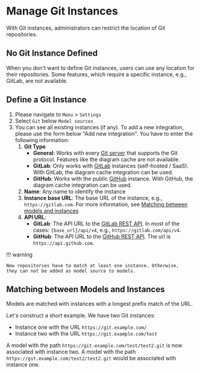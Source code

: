 <!--
 ~ SPDX-FileCopyrightText: Copyright DB InfraGO AG and contributors
 ~ SPDX-License-Identifier: Apache-2.0
 -->

# Manage Git Instances

With Git instances, administrators can restrict the location of Git
repositories.

## No Git Instance Defined

When you don't want to define Git instances, users can use any location for
their repositories. Some features, which require a specific instance, e.g.,
GitLab, are not available.

## Define a Git Instance

1. Please navigate to `Menu` > `Settings`
1. Select `Git` below `Model sources`
1. You can see all existing instances (if any). To add a new integration,
   please use the form below "Add new integration". You have to enter the
   following information:
    1. **Git Type**
        - **General**: Works with every
          [Git server](https://git-scm.com/book/en/v2/Git-on-the-Server-Setting-Up-the-Server)
          that supports the Git protocol. Features like the diagram cache are
          not available.
        - **GitLab**: Only works with [GitLab](https://about.gitlab.com/)
          instances (self-hosted / SaaS). With GitLab, the diagram cache
          integration can be used.
        - **GitHub**: Works with the public [GitHub](https://github.com/)
          instance. With GitHub, the diagram cache integration can be used.
    1. **Name**: Any name to identify the instance
    1. **Instance base URL**: The base URL of the instance, e.g.,
       `https://gitlab.com`. For more information, see
       [Matching between models and instances](#matching-between-models-and-instances)
    1. **API URL**:
        - **GitLab**: The API URL to the
          [GitLab REST API](https://docs.gitlab.com/ee/api/rest/). In most of
          the cases: `{base_url}/api/v4`, e.g., `https://gitlab.com/api/v4`.
        - **GitHub**: The API URL to the
          [GitHub REST API](https://docs.github.com/en/rest?apiVersion=2022-11-28).
          The url is `https://api.github.com`.

!!! warning

    New repositories have to match at least one instance. Otherwise,
    they can not be added as model source to models.

## Matching between Models and Instances

Models are matched with instances with a longest prefix match of the URL.

Let's construct a short example. We have two Git instances:

- Instance one with the URL `https://git.example.com/`
- Instance two with the URL `https://git.example.com/test`

A model with the path `https://git.example.com/test/test2.git` is now
associated with instance two. A model with the path
`https://git.example.com/test2/test2.git` would be associated with instance
one.
